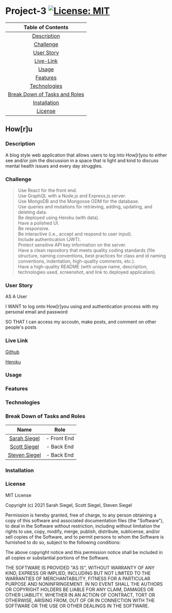# Project-3 [![License: MIT](https://img.shields.io/badge/License-MIT-yellow.svg)](https://opensource.org/licenses/MIT)

| Table of Contents |
|:---:|
|[Description](#description)|
|[Challenge](#challenge)|
|[User Story](#user-story)|
|[Live-Link](#live-link)|
|[Usage](#usage)|
|[Features](#features)|
|[Technologies](#technologies)|
|[Break Down of Tasks and Roles](#break-down-of-tasks-and-roles)|
|[Installation](#installation)|
|[License](#license)|

## How[r]u


### Description

A blog style web application that allows users to log into How[r]you to either see and/or join the discussion in a space that is light and kind to discuss mental health issues and every day struggles.

### Challenge

> Use React for the front end.\
> Use GraphQL with a Node.js and Express.js server.\
> Use MongoDB and the Mongoose ODM for the database.\
> Use queries and mutations for retrieving, adding, updating, and deleting data.\
> Be deployed using Heroku (with data).\
> Have a polished UI.\
> Be responsive.\
> Be interactive (i.e., accept and respond to user input).\
> Include authentication (JWT).\
> Protect sensitive API key information on the server.\
> Have a clean repository that meets quality coding standards (file structure, naming conventions, best practices for class and id naming conventions, indentation, high-quality comments, etc.).\
> Have a high-quality README (with unique name, description, technologies used, screenshot, and link to deployed application).

### User Story

AS A User

I WANT to log onto How[r]you using and authentication process with my personal email and password

SO THAT I can access my accoutn, make posts, and comment on other people's posts

### Live Link

[Github](https://github.com/sarsieg/how-R-you)

[Heroku](https://how--r--you.herokuapp.com/)

### Usage

### Features

### Technologies

### Break Down of Tasks and Roles

| Name         | Role         |
| :-----------:| :-----------:|
| [Sarah Siegel](https://github.com/sarsieg) | - Front End  |
| [Scott Siegel](https://github.com/scoven2) | - Back End   |
| [Steven Siegel](https://github.com/StevegSiegel)| - Back End   |

### Installation

### License

MIT License

Copyright (c) 2021 Sarah Siegel, Scott Siegel, Steven Siegel

Permission is hereby granted, free of charge, to any person obtaining a copy of this software and associated documentation files (the "Software"), to deal in the Software without restriction, including without limitation the rights to use, copy, modify, merge, publish, distribute, sublicense, and/or sell copies of the Software, and to permit persons to whom the Software is furnished to do so, subject to the following conditions:

The above copyright notice and this permission notice shall be included in all copies or substantial portions of the Software.

THE SOFTWARE IS PROVIDED "AS IS", WITHOUT WARRANTY OF ANY KIND, EXPRESS OR IMPLIED, INCLUDING BUT NOT LIMITED TO THE WARRANTIES OF MERCHANTABILITY, FITNESS FOR A PARTICULAR PURPOSE AND NONINFRINGEMENT. IN NO EVENT SHALL THE AUTHORS OR COPYRIGHT HOLDERS BE LIABLE FOR ANY CLAIM, DAMAGES OR OTHER LIABILITY, WHETHER IN AN ACTION OF CONTRACT, TORT OR OTHERWISE, ARISING FROM, OUT OF OR IN CONNECTION WITH THE SOFTWARE OR THE USE OR OTHER DEALINGS IN THE SOFTWARE.